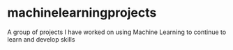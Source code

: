 # machinelearningprojects
A group of projects I have worked on using Machine Learning to continue to learn and develop skills
